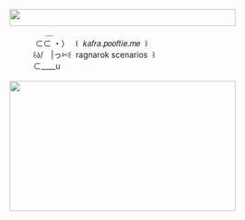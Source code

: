 <img width="400" height="30" src="https://middlepot.com/img/lacey.png">\
　　　　‌ ‌ ＿\
　　　‌ ⊂⊂ ・）　 ꒰ ‌ 𝑘𝑎𝑓𝑟𝑎.𝑝𝑜𝑜𝑓𝑡𝑖𝑒.𝑚𝑒 ‌ ꒱\
　　　꒰ა/　|っ✄꒰ ‌ ragnarok scenarios ‌ ꒱\
　　　⊂____u\
  \
<img width="400" height="230" src="https://middlepot.com/img/nostalgia.jpg">
